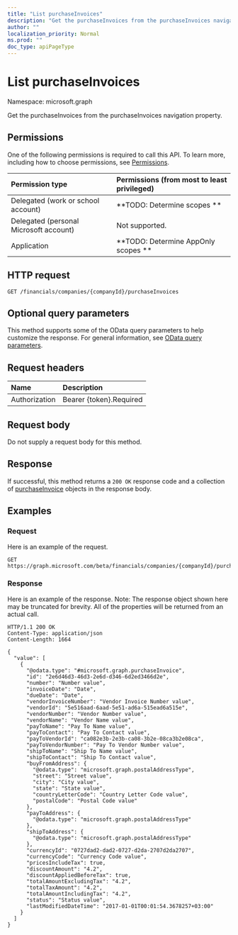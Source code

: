 ```yaml
---
title: "List purchaseInvoices"
description: "Get the purchaseInvoices from the purchaseInvoices navigation property."
author: ""
localization_priority: Normal
ms.prod: ""
doc_type: apiPageType
---
```


# List purchaseInvoices

Namespace: microsoft.graph

Get the purchaseInvoices from the purchaseInvoices navigation property.

## Permissions
One of the following permissions is required to call this API. To learn more, including how to choose permissions, see [Permissions](/concepts/permissions-reference.md).

|Permission type|Permissions (from most to least privileged)|
|:---|:---|
|Delegated (work or school account)|**TODO: Determine scopes **|
|Delegated (personal Microsoft account)|Not supported.|
|Application|**TODO: Determine AppOnly scopes **|

## HTTP request
<!-- {
  "blockType": "ignored"
}
-->
``` http
GET /financials/companies/{companyId}/purchaseInvoices
```

## Optional query parameters
This method supports some of the OData query parameters to help customize the response. For general information, see [OData query parameters](/graph/query-parameters).

## Request headers
|Name|Description|
|:---|:---|
|Authorization|Bearer {token}.Required|

## Request body
Do not supply a request body for this method.

## Response
If successful, this method returns a `200 OK` response code and a collection of [purchaseInvoice](../resources/purchaseinvoice.md) objects in the response body.

## Examples

### Request
Here is an example of the request.
<!-- {
  "blockType": "request",
  "name": "get_purchaseinvoice"
}
-->
``` http
GET https://graph.microsoft.com/beta/financials/companies/{companyId}/purchaseInvoices
```

### Response
Here is an example of the response. Note: The response object shown here may be truncated for brevity. All of the properties will be returned from an actual call.
<!-- {
  "blockType": "response",
  "truncated": true,
  "@odata.type": "collection(microsoft.graph.purchaseinvoice)"
}
-->
``` http
HTTP/1.1 200 OK
Content-Type: application/json
Content-Length: 1664

{
  "value": [
    {
      "@odata.type": "#microsoft.graph.purchaseInvoice",
      "id": "2e6d46d3-46d3-2e6d-d346-6d2ed3466d2e",
      "number": "Number value",
      "invoiceDate": "Date",
      "dueDate": "Date",
      "vendorInvoiceNumber": "Vendor Invoice Number value",
      "vendorId": "5e516aad-6aad-5e51-ad6a-515ead6a515e",
      "vendorNumber": "Vendor Number value",
      "vendorName": "Vendor Name value",
      "payToName": "Pay To Name value",
      "payToContact": "Pay To Contact value",
      "payToVendorId": "ca082e3b-2e3b-ca08-3b2e-08ca3b2e08ca",
      "payToVendorNumber": "Pay To Vendor Number value",
      "shipToName": "Ship To Name value",
      "shipToContact": "Ship To Contact value",
      "buyFromAddress": {
        "@odata.type": "microsoft.graph.postalAddressType",
        "street": "Street value",
        "city": "City value",
        "state": "State value",
        "countryLetterCode": "Country Letter Code value",
        "postalCode": "Postal Code value"
      },
      "payToAddress": {
        "@odata.type": "microsoft.graph.postalAddressType"
      },
      "shipToAddress": {
        "@odata.type": "microsoft.graph.postalAddressType"
      },
      "currencyId": "0727dad2-dad2-0727-d2da-2707d2da2707",
      "currencyCode": "Currency Code value",
      "pricesIncludeTax": true,
      "discountAmount": "4.2",
      "discountAppliedBeforeTax": true,
      "totalAmountExcludingTax": "4.2",
      "totalTaxAmount": "4.2",
      "totalAmountIncludingTax": "4.2",
      "status": "Status value",
      "lastModifiedDateTime": "2017-01-01T00:01:54.3678257+03:00"
    }
  ]
}
```

